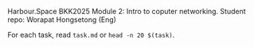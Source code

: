 Harbour.Space BKK2025 Module 2: Intro to coputer networking.
Student repo: Worapat Hongsetong (Eng)

For each task, read `task.md` or `head -n 20 $(task)`.
